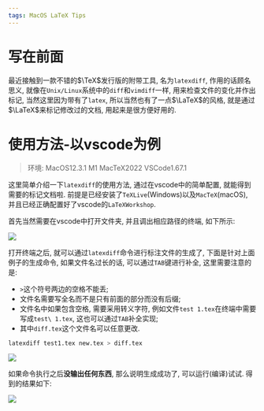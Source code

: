 ```yaml
---
tags: MacOS LaTeX Tips
---
```


# 写在前面

最近接触到一款不错的$\TeX$发行版的附带工具, 名为`latexdiff`, 作用的话顾名思义, 就像在`Unix/Linux`系统中的`diff`和`vimdiff`一样, 用来检查文件的变化并作出标记, 当然这里因为带有了`latex`, 所以当然也有了一点$\LaTeX$的风格, 就是通过$\LaTeX$来标记修改过的文档, 用起来是很方便好用的.



# 使用方法-以vscode为例

>   环境:
>   MacOS12.3.1 M1
>   MacTeX2022
>   VSCode1.67.1

这里简单介绍一下`latexdiff`的使用方法, 通过在vscode中的简单配置, 就能得到需要的标记文档啦. 前提是已经安装了`TeXLive`(Windows)以及`MacTeX`(macOS), 并且已经正确配置好了vscode的`LaTeXWorkshop`.

首先当然需要在vscode中打开文件夹, 并且调出相应路径的终端, 如下所示:

<img src="https://s2.loli.net/2022/05/12/vHQbd1lBEuOVatf.png"/>

打开终端之后, 就可以通过`latexdiff`命令进行标注文件的生成了, 下面是针对上面例子的生成命令, 如果文件名过长的话, 可以通过`TAB`键进行补全, 这里需要注意的是: 

-   `>`这个符号两边的空格不能丢; 
-   文件名需要写全名而不是只有前面的部分而没有后缀; 
-   文件名中如果包含空格, 需要采用转义字符, 例如文件`test 1.tex`在终端中需要写成`test\ 1.tex`, 这也可以通过`TAB`补全实现; 
-   其中`diff.tex`这个文件名可以任意更改. 

```bash
latexdiff test1.tex new.tex > diff.tex
```

<img src="https://s2.loli.net/2022/05/12/Z2whMouqdImHWek.png"/>

如果命令执行之后**没输出任何东西**, 那么说明生成成功了, 可以运行(编译)试试. 得到的结果如下:

<img src="https://s2.loli.net/2022/05/12/p7aqXx5QI4olyTP.png"/>

